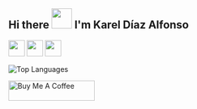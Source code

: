 
## Hi there <img src="https://media.giphy.com/media/hvRJCLFzcasrR4ia7z/giphy.gif" width="40px"> I'm Karel Díaz Alfonso
[<img src="https://www.svgrepo.com/show/303292/telegram-logo.svg" style="height:2rem">](https://t.me/KarelDiazAlfonso)
[<img src="https://www.svgrepo.com/show/138936/linkedin.svg" style="height:2rem">](https://www.linkedin.com/in/karel-diaz-alfonso-7737a6122/)
[<img src="https://www.svgrepo.com/show/157815/twitter.svg" style="height:2rem">](https://twitter.com/KarelDiazA)

![Top Languages](https://github-readme-stats.vercel.app/api/top-langs/?username=KarelDiaz&layout=compact)

<a href="https://www.buymeacoffee.com/kareldiaz" target="_blank" rel="noreferrer nofollow">
  <img src="https://cdn.buymeacoffee.com/buttons/default-white.png" alt="Buy Me A Coffee" height="40" width="170" >
</a>
